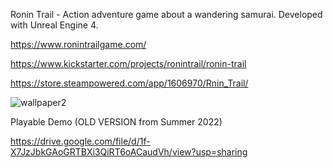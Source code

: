 Ronin Trail - Action adventure game about a wandering samurai. Developed with Unreal Engine 4.

https://www.ronintrailgame.com/

https://www.kickstarter.com/projects/ronintrail/ronin-trail

https://store.steampowered.com/app/1606970/Rnin_Trail/

![wallpaper2](https://user-images.githubusercontent.com/38790262/217152086-ba840d91-88d4-4a1f-a850-90ca866e7af2.png)

Playable Demo (OLD VERSION from Summer 2022)

https://drive.google.com/file/d/1f-X7JzJbkGAoGRTBXi3QiRT6oACaudVh/view?usp=sharing

